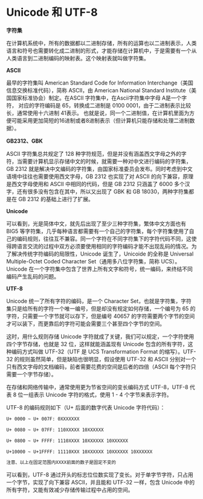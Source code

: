 Unicode 和 UTF-8
===


**字符集**

在计算机系统中，所有的数据都以二进制存储，所有的运算也以二进制表示，人类语言和符号也需要转化成二进制的形式，才能存储在计算机中，于是需要有一个从人类语言到二进制编码的映射表。这个映射表就叫做字符集。


**ASCII**

最早的字符集叫 American Standard Code for Information Interchange（美国信息交换标准代码），简称 ASCII，由 American National Standard Institute（美国国家标准协会）制定。在ASCII 字符集中，在Ascii字符集中字母 A是一个字符， 对应的字符编码是 65，转换成二进制是 0100 0001，由于二进制表示比较长，通常使用十六进制 41表示。
也就是说，同一个二进制值，在计算机里面为方便可能采用更加简短的16进制或者8进制表示（但计算机只能存储和处理二进制数据）。

**GB2312、GBK**

ASCII 字符集总共规定了 128 种字符规范，但是并没有涵盖西文字母之外的字符，当需要计算机显示存储中文的时候，就需要一种对中文进行编码的字符集，GB 2312 就是解决中文编码的字符集，由国家标准委员会发布。同时考虑到中文语境中往往也需要使用西文字母，GB 2312 也实现了对 ASCII 的向下兼容，原理是西文字母使用和 ASCII 中相同的代码，但是 GB 2312 只涵盖了 6000 多个汉字，还有很多没有包含在其中，所以又出现了 GBK 和 GB 18030，两种字符集都是在 GB 2312 的基础上进行了扩展。

**Unicode**

可以看到，光是简体中文，就先后出现了至少三种字符集，繁体中文方面也有 BIG5 等字符集，几乎每种语言都需要有一个自己的字符集，每个字符集使用了自己的编码规则，往往互不兼容。同一个字符在不同字符集下的字符代码不同，这使得跨语言交流的过程中双方必须要使用相同的字符编码才能不出现乱码的情况。为了解决传统字符编码的局限性，Unicode 诞生了，Unicoide 的全称是 Universal Multiple-Octet Coded Character Set（通用多八位字符集，简称 UCS）。Unicode 在一个字符集中包含了世界上所有文字和符号，统一编码，来终结不同编码产生乱码的问题。

**UTF-8**

Unicode 统一了所有字符的编码，是一个 Character Set，也就是字符集，字符集只是给所有的字符一个唯一编号，但是却没有规定如何存储，一个编号为 65 的字符，只需要一个字节就可以存下，但是编号 40657 的字符需要两个字节的空间才可以装下，而更靠后的字符可能会需要三个甚至四个字节的空间。

这时，用什么规则存储 Unicode 字符就成了关键，我们可以规定，一个字符使用四个字节存储，也就是 32 位，这样就能涵盖现有 Unicode 包含的所有字符，这种编码方式叫做 UTF-32（UTF 是 UCS Transformation Format 的缩写）。UTF-32 的规则虽然简单，但是缺陷也很明显，假设使用 UTF-32 和 ASCII 分别对一个只有西文字母的文档编码，前者需要花费的空间是后者的四倍（ASCII 每个字符只需要一个字节存储）。

在存储和网络传输中，通常使用更为节省空间的变长编码方式 UTF-8，UTF-8 代表 8 位一组表示 Unicode 字符的格式，使用 1 - 4 个字节来表示字符。

UTF-8 的编码规则如下（U+ 后面的数字代表 Unicode 字符代码）：

```bash
U+ 0000 ~ U+ 007F: 0XXXXXXX 

U+ 0080 ~ U+ 07FF: 110XXXXX 10XXXXXX

U+ 0800 ~ U+ FFFF: 1110XXXX 10XXXXXX 10XXXXXX

U+10000 ~ U+1FFFF: 11110XXX 10XXXXXX 10XXXXXX 10XXXXXX

注意、以上在固定范围内XXXX前面的数子是固定不变的
```


可以看到，UTF-8 通过开头的标志位位数实现了变长。对于单字节字符，只占用一个字节，实现了向下兼容 ASCII，并且能和 UTF-32 一样，包含 Unicode 中的所有字符，又能有效减少存储传输过程中占用的空间。
